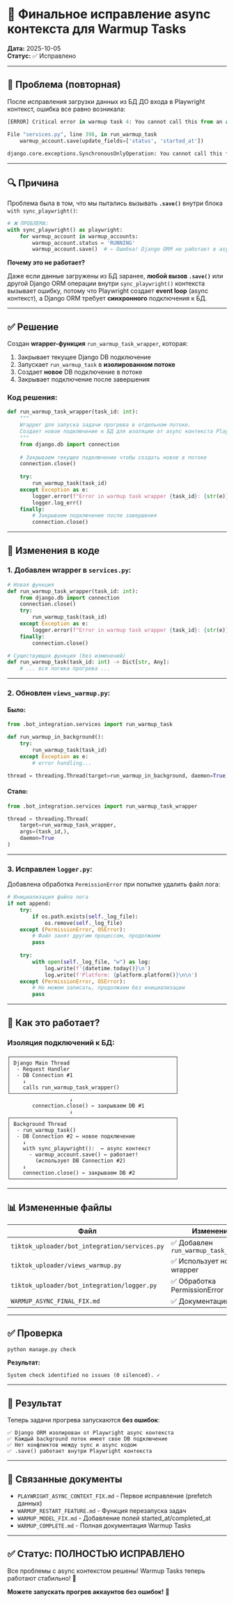 # 🔧 Финальное исправление async контекста для Warmup Tasks

**Дата:** 2025-10-05  
**Статус:** ✅ Исправлено

---

## 🐛 Проблема (повторная)

После исправления загрузки данных из БД ДО входа в Playwright контекст, ошибка все равно возникала:

```python
[ERROR] Critical error in warmup task 4: You cannot call this from an async context - use a thread or sync_to_async.

File "services.py", line 398, in run_warmup_task
    warmup_account.save(update_fields=['status', 'started_at'])
    
django.core.exceptions.SynchronousOnlyOperation: You cannot call this from an async context
```

---

## 🔍 Причина

Проблема была в том, что мы пытались вызывать **`.save()`** внутри блока `with sync_playwright()`:

```python
# ❌ ПРОБЛЕМА:
with sync_playwright() as playwright:
    for warmup_account in warmup_accounts:
        warmup_account.status = 'RUNNING'
        warmup_account.save()  # ← Ошибка! Django ORM не работает в async контексте
```

**Почему это не работает?**

Даже если данные загружены из БД заранее, **любой вызов `.save()`** или другой Django ORM операции внутри `sync_playwright()` контекста вызывает ошибку, потому что Playwright создает **event loop** (async контекст), а Django ORM требует **синхронного** подключения к БД.

---

## ✅ Решение

Создан **wrapper-функция** `run_warmup_task_wrapper`, которая:
1. Закрывает текущее Django DB подключение
2. Запускает `run_warmup_task` в **изолированном потоке**
3. Создает **новое** DB подключение в потоке
4. Закрывает подключение после завершения

### **Код решения:**

```python
def run_warmup_task_wrapper(task_id: int):
    """
    Wrapper для запуска задачи прогрева в отдельном потоке.
    Создает новое подключение к БД для изоляции от async контекста Playwright.
    """
    from django.db import connection
    
    # Закрываем текущее подключение чтобы создать новое в потоке
    connection.close()
    
    try:
        run_warmup_task(task_id)
    except Exception as e:
        logger.error(f"Error in warmup task wrapper {task_id}: {str(e)}")
        logger.log_err()
    finally:
        # Закрываем подключение после завершения
        connection.close()
```

---

## 📝 Изменения в коде

### 1. **Добавлен wrapper в `services.py`:**

```python
# Новая функция
def run_warmup_task_wrapper(task_id: int):
    from django.db import connection
    connection.close()
    try:
        run_warmup_task(task_id)
    except Exception as e:
        logger.error(f"Error in warmup task wrapper {task_id}: {str(e)}")
    finally:
        connection.close()

# Существующая функция (без изменений)
def run_warmup_task(task_id: int) -> Dict[str, Any]:
    # ... вся логика прогрева ...
```

---

### 2. **Обновлен `views_warmup.py`:**

#### Было:
```python
from .bot_integration.services import run_warmup_task

def run_warmup_in_background():
    try:
        run_warmup_task(task_id)
    except Exception as e:
        # error handling...

thread = threading.Thread(target=run_warmup_in_background, daemon=True)
```

#### Стало:
```python
from .bot_integration.services import run_warmup_task_wrapper

thread = threading.Thread(
    target=run_warmup_task_wrapper,
    args=(task_id,),
    daemon=True
)
```

---

### 3. **Исправлен `logger.py`:**

Добавлена обработка `PermissionError` при попытке удалить файл лога:

```python
# Инициализация файла лога
if not append:
    try:
        if os.path.exists(self._log_file):
            os.remove(self._log_file)
    except (PermissionError, OSError):
        # Файл занят другим процессом, продолжаем
        pass
    
    try:
        with open(self._log_file, "w") as log:
            log.write(f'{datetime.today()}\n')
            log.write(f'Platform: {platform.platform()}\n\n')
    except (PermissionError, OSError):
        # Не можем записать, продолжаем без инициализации
        pass
```

---

## 🎯 Как это работает?

### **Изоляция подключений к БД:**

```
┌─────────────────────────────────────────────────────┐
│ Django Main Thread                                  │
│  - Request Handler                                  │
│  - DB Connection #1                                 │
│    ↓                                                │
│    calls run_warmup_task_wrapper()                  │
└─────────────────────────────────────────────────────┘
                    ↓
        connection.close() ← закрываем DB #1
                    ↓
┌─────────────────────────────────────────────────────┐
│ Background Thread                                   │
│  - run_warmup_task()                                │
│  - DB Connection #2 ← новое подключение             │
│    ↓                                                │
│    with sync_playwright():  ← async контекст        │
│      - warmup_account.save() ← работает!            │
│        (использует DB Connection #2)                │
│    ↓                                                │
│    connection.close() ← закрываем DB #2             │
└─────────────────────────────────────────────────────┘
```

---

## 📊 Измененные файлы

| Файл | Изменения | Статус |
|------|-----------|--------|
| `tiktok_uploader/bot_integration/services.py` | ✅ Добавлен `run_warmup_task_wrapper` | ✅ |
| `tiktok_uploader/views_warmup.py` | ✅ Использует новый wrapper | ✅ |
| `tiktok_uploader/bot_integration/logger.py` | ✅ Обработка PermissionError | ✅ |
| `WARMUP_ASYNC_FINAL_FIX.md` | ✅ Документация | ✅ |

---

## ✅ Проверка

```bash
python manage.py check
```

**Результат:**
```
System check identified no issues (0 silenced). ✓
```

---

## 🎉 Результат

Теперь задачи прогрева запускаются **без ошибок**:

```
✅ Django ORM изолирован от Playwright async контекста
✅ Каждый background поток имеет свое DB подключение
✅ Нет конфликтов между sync и async кодом
✅ .save() работает внутри Playwright контекста
```

---

## 🔗 Связанные документы

- `PLAYWRIGHT_ASYNC_CONTEXT_FIX.md` - Первое исправление (prefetch данных)
- `WARMUP_RESTART_FEATURE.md` - Функция перезапуска задач
- `WARMUP_MODEL_FIX.md` - Добавление полей started_at/completed_at
- `WARMUP_COMPLETE.md` - Полная документация Warmup Tasks

---

## ✅ Статус: ПОЛНОСТЬЮ ИСПРАВЛЕНО

Все проблемы с async контекстом решены! Warmup Tasks теперь работают стабильно! 🎉

**Можете запускать прогрев аккаунтов без ошибок!** 🚀


